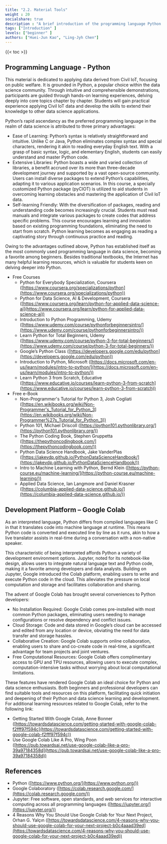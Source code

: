 ```yaml
---
title: "2.2. Material Tools"
weight : 20
socialshare: true
description : "A brief introduction of the programming language Python and the development platform Google Colab used in the materials"
tags: ["Introduction" ]
levels: ["beginner" ]
authors: ["Huei-Jun Kao", "Ling-Jyh Chen"]
---
```


{{< toc >}}

## Programming Language - Python

This material is dedicated to applying data derived from Civil IoT, focusing on public welfare. It is grounded in Python, a popular choice within the data science community. Through intuitive and comprehensible demonstrations, participants are guided through hands-on learning experiences, delving deeply into core topics chapter by chapter. Students will gain practical experience applying Civil IoT data and develop the skills to extend their knowledge to other data science applications.

Python’s rapid ascendancy as the preferred programming language in the realm of data science is attributed to three primary advantages:

- Ease of Learning: Python’s syntax is relatively straightforward and intuitive. Unlike C or Java, Python eliminates complex syntax and special characters, rendering it akin to reading everyday English text. With a grasp of basic syntax, logic, and elementary English, students can easily understand and master Python code.
- Extensive Libraries: Python boasts a wide and varied collection of libraries, a benefit accrued over its more than three-decade development journey and supported by a vast open-source community. Users can install diverse packages to extend Python’s capabilities, adapting it to various application scenarios. In this course, a specially customized Python package (pyCIOT) is utilized to aid students in overcoming learning obstacles and mastering the application of Civil IoT data.
- Self-learning Friendly: With the diversification of packages, reading and understanding code becomes increasingly crucial. Students must read manuals and integrate various packages to create codes that address specific problems. This course encourages learning and innovation based on existing programming foundations, eliminating the need to start from scratch. Python learning becomes as engaging as reading a captivating story through continuous practice and reading.

Owing to the advantages outlined above, Python has established itself as the most commonly used programming language in data science, becoming a favorite among beginners. Besides traditional textbooks, the Internet has many helpful learning resources, which is valuable for students keen on delving deeper into Python.

- Free Courses
    - Python for Everybody Specialization, Coursera ([https://www.coursera.org/specializations/python](https://www.coursera.org/specializations/python))
    - Python for Data Science, AI & Development, Coursera ([https://www.coursera.org/learn/python-for-applied-data-science-ai](https://www.coursera.org/learn/python-for-applied-data-science-ai))
    - Introduction to Python Programming, Udemy ([https://www.udemy.com/course/pythonforbeginnersintro/](https://www.udemy.com/course/pythonforbeginnersintro/))
    - Learn Python for Total Beginners, Udemy ([https://www.udemy.com/course/python-3-for-total-beginners/](https://www.udemy.com/course/python-3-for-total-beginners/))
    - Google’s Python Class ([https://developers.google.com/edu/python](https://developers.google.com/edu/python))
    - Introduction to Python, Microsoft ([https://docs.microsoft.com/en-us/learn/modules/intro-to-python/](https://docs.microsoft.com/en-us/learn/modules/intro-to-python/))
    - Learn Python 3 from Scratch, Educative ([https://www.educative.io/courses/learn-python-3-from-scratch](https://www.educative.io/courses/learn-python-3-from-scratch))
- Free e-Book
    - Non-Programmer's Tutorial for Python 3, Josh Cogliati ([https://en.wikibooks.org/wiki/Non-Programmer's_Tutorial_for_Python_3](https://en.wikibooks.org/wiki/Non-Programmer%27s_Tutorial_for_Python_3))
    - Python 101, Michael Driscoll ([https://python101.pythonlibrary.org/](https://python101.pythonlibrary.org/))
    - The Python Coding Book, Stephen Gruppetta ([https://thepythoncodingbook.com/](https://thepythoncodingbook.com/))
    - Python Data Science Handbook, Jake VanderPlas ([https://jakevdp.github.io/PythonDataScienceHandbook/](https://jakevdp.github.io/PythonDataScienceHandbook/))
    - Intro to Machine Learning with Python, Bernd Klein ([https://python-course.eu/machine-learning/](https://python-course.eu/machine-learning/))
    - Applied Data Science, Ian Langmore and Daniel Krasner ([https://columbia-applied-data-science.github.io/](https://columbia-applied-data-science.github.io/))

## Development Platform – Google Colab

As an interpreted language, Python differs from compiled languages like C in that it translates code into machine language at runtime. This means Python code is converted and executed line by line as it runs, akin to how a live translator assists in real-time during a conversation with a non-native speaker.

This characteristic of being interpreted affords Python a variety of development environment options. Jupyter, noted for its notebook-like design, allows users to integrate natural language text and Python code, making it a favorite among developers and data analysts. Building on Jupyter, Google introduced the Colab platform, enabling users to write and execute Python code in the cloud. This alleviates the pressure on local computation and storage and facilitates collaboration and sharing.

The advent of Google Colab has brought several conveniences to Python developers:

- No Installation Required: Google Colab comes pre-installed with most common Python packages, eliminating users needing to manage configurations or resolve dependency and conflict issues.
- Cloud Storage: Code and data stored in Google’s cloud can be accessed and edited from any location or device, obviating the need for data transfer and storage hassles.
- Collaborative Creation: Google Colab supports online collaboration, enabling users to share and co-create code in real-time, a significant advantage for team projects and joint ventures.
- Free Computational Resources: Google Colab offers complimentary access to GPU and TPU resources, allowing users to execute complex, computation-intensive tasks without worrying about local computational limitations.

These features have rendered Google Colab an ideal choice for Python and data science enthusiasts. Both beginners and professional developers can find suitable tools and resources on this platform, facilitating quick initiation and deepening of their Python and data science learning and development. For additional learning resources related to Google Colab, refer to the following link:

- Getting Started With Google Colab, Anne Bonner ([https://towardsdatascience.com/getting-started-with-google-colab-f2fff97f594c](https://towardsdatascience.com/getting-started-with-google-colab-f2fff97f594c))
- Use Google Colab Like A Pro, Wing Poon ([https://pub.towardsai.net/use-google-colab-like-a-pro-39a97184358d](https://pub.towardsai.net/use-google-colab-like-a-pro-39a97184358d))

## References

- Python ([https://www.python.org/](https://www.python.org/))
- Google Colaboratory ([https://colab.research.google.com/](https://colab.research.google.com/))
- Jupyter: Free software, open standards, and web services for interactive computing across all programming languages  ([https://jupyter.org/](https://jupyter.org/))
- 4 Reasons Why You Should Use Google Colab for Your Next Project, Orhan G. Yalçın ([https://towardsdatascience.com/4-reasons-why-you-should-use-google-colab-for-your-next-project-b0c4aaad39ed](https://towardsdatascience.com/4-reasons-why-you-should-use-google-colab-for-your-next-project-b0c4aaad39ed))
